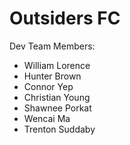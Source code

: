 # Outsiders FC

Dev Team Members:
- William Lorence
- Hunter Brown
- Connor Yep
- Christian Young
- Shawnee Porkat
- Wencai Ma
- Trenton Suddaby
